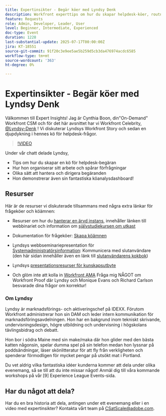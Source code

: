 ```yaml
---
title: Expertinsikter - Begär köer med Lyndsy Denk
description: Workfront experttips om hur du skapar helpdesk-köer, routningsförfrågningar och instrumentpanelsinsikter med Lyndsy Denk.
feature: Requests
role: Admin, Developer, Leader, User
level: Beginner, Intermediate, Experienced
doc-type: Event
duration: 1228
last-substantial-update: 2025-07-17T00:00:00Z
jira: KT-18551
source-git-commit: 91f20c3e9ee5ae5b259d5cb3da476974acdc6585
workflow-type: tm+mt
source-wordcount: '363'
ht-degree: 0%

---
```



# Expertinsikter - Begär köer med Lyndsy Denk

Välkommen till Expert Insights!  Jag är Cynthia Boon, din&quot;On-Demand&quot; Workfront CSM och för det här avsnittet har vi Workfront Celebrity, [@Lyndsy-Denk](https://experienceleaguecommunities.adobe.com/t5/user/viewprofilepage/user-id/17573167) ! Vi diskuterar Lyndsys Workfront Story och sedan en djupdykning i hennes kö för helpdesk-frågor.

>[!VIDEO](https://video.tv.adobe.com/v/3469293/?learn=on&enablevpops&captions=swe)

Under vår chatt delade Lyndsy,

* Tips om hur du skapar en kö för helpdesk-begäran
* Hur hon organiserar sitt arbete och spårar förfrågningar
* Olika sätt att hantera och dirigera begäranden
* Hon demonstrerar även sin fantastiska köanalysdashboard!

## Resurser

Här är de resurser vi diskuterade tillsammans med några extra länkar för frågeköer och köämnen:

* Resurser om hur du [hanterar en ärvd instans](https://experienceleague.adobe.com/sv/docs/workfront-learn/tutorials-workfront/administration-and-setup/system-perfomance-and-maintenance/take-charge-of-an-existing-workfront-instance), innehåller länken till webbinariet och information om [självstudiekursen om utkast](https://experienceleague.adobe.com/sv/docs/workfront-learn/tutorials-workfront/manage-work/request-queues/understand-request-queues)

* Dokumentation för frågeköer: [Skapa köämnen](https://experienceleague.adobe.com/sv/docs/workfront/using/manage-work/requests/create-and-manage-request-queues/create-queue-topics)

* Lyndsys webbseminariepresentation för [Systemadministratörsinformation](https://experienceleaguecommunities.adobe.com/t5/workfront-discussions/webinar-system-admin-essentials-communicating-with-end-users/td-p/606096): Kommunicera med slutanvändare (den här sidan innehåller även en länk till [slutanvändarens kokbok](https://experienceleaguecommunities.adobe.com/t5/workfront-blogs/introducing-the-end-user-communications-cookbook/ba-p/607439))

* Lyndsys [presentationsresurser för kunskapsutbyte](https://experienceleaguecommunities.adobe.com/t5/workfront-discussions/event-follow-up-november-2024-skill-exchange-workfront-process/m-p/726841#M3642)

* Och glöm inte att kolla in [Workfront AMA](https://experienceleaguecommunities.adobe.com/t5/workfront-events/workfront-ama-ask-me-anything-about-workfront-proof/ev-p/748798) Fråga mig NÅGOT om Workfront Proof där Lyndsy och Monique Evans och Richard Carlson besvarade dina frågor om korrektur!

### Om Lyndsy

Lyndsy är marknadsförings- och aktiveringschef på IDEXX. Förutom Workfront administrerar hon sin DAM och leder intern kommunikation för marknadsföringsavdelningen. Hon har en bakgrund inom tekniskt skrivande, undervisningsdesign, högre utbildning och undervisning i högskolans tävlingsbidrag och debatt.

Hon bor i södra Maine med sin make/maka där hon glider med den bästa katten någonsin, spelar dumma spel på sin telefon medan hon lyssnar på poddsändningar, läser skönlitteratur för att fly från verkligheten och spenderar förmodligen för mycket pengar på utsökt mat i Portland.

Du vet aldrig vilka fantastiska idéer kunderna kommer att dela under olika evenemang, så se till att du inte missar något!  Anmäl dig till våra kommande workshops på vår [9] Experience League Events-sida.

## Har du något att dela?

Har du en bra historia att dela, antingen under ett evenemang eller i en video med expertinsikter? Kontakta vårt team på [CSatScale@adobe.com](mailto:CSatScale@adobe.com).



